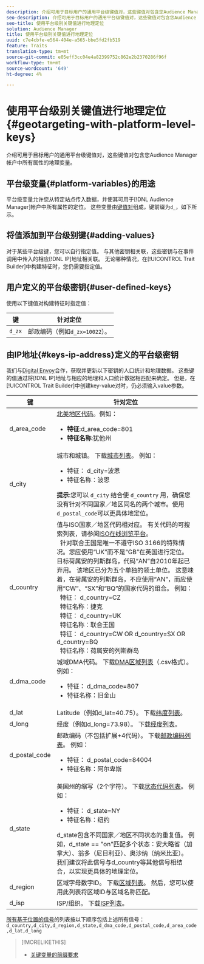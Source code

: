 ```yaml
---
description: 介绍可用于目标用户的通用平台级键值对，这些键值对包含您Audience Manager帐户中所有属性的地理变量。
seo-description: 介绍可用于目标用户的通用平台级键值对，这些键值对包含您Audience Manager帐户中所有属性的地理变量。
seo-title: 使用平台级别关键值进行地理定位
solution: Audience Manager
title: 使用平台级别关键值进行地理定位
uuid: c7e4cbfe-e564-404e-a565-bbe5fd2fb519
feature: Traits
translation-type: tm+mt
source-git-commit: e05eff3cc04e4a82399752c862e2b2370286f96f
workflow-type: tm+mt
source-wordcount: '649'
ht-degree: 4%

---
```



# 使用平台级别关键值进行地理定位 {#geotargeting-with-platform-level-keys}

介绍可用于目标用户的通用平台级键值对，这些键值对包含您Audience Manager帐户中所有属性的地理变量。

<!-- c_tb_platform_vars.xml -->

## 平台级变量{#platform-variables}的用途

平台级变量允许您从特定站点传入数据，并使其可用于[!DNL Audience Manager]帐户中所有属性的定位。 这些变量由[键值对](../../reference/key-value-pairs-explained.md)组成，键前缀为`d_`，如下所示。

## 将值添加到平台级别键{#adding-values}

对于某些平台级键，您可以自行指定值。 与其他密钥相关联，这些密钥与在事件调用中传入的相应[!DNL IP]地址相关联。 无论哪种情况，在[!UICONTROL Trait Builder]中构建特征时，您仍需要指定值。

## 用户定义的平台级密钥{#user-defined-keys}

使用以下键值对构建特征时指定值：

| 键 | 针对定位 |
|---|---|
| `d_zx` | 邮政编码（例如`d_zx=10022`）。 |

## 由IP地址{#keys-ip-address}定义的平台级密钥

我们与[Digital Envoy](https://www.digitalenvoy.com/)合作，获取并更新以下密钥的人口统计和地理数据。 这些键的值通过将[!DNL IP]地址与相应的地理和人口统计数据相匹配来确定。 但是，在[!UICONTROL Trait Builder]中创建key-value对时，仍必须输入value参数。

| 键 | 针对定位 |
|--- |--- |
| d_area_code | [北美地区代码](https://en.wikipedia.org/wiki/List_of_North_American_Numbering_Plan_area_codes)。例如： <ul><li>**特征**:d_area_code=801</li><li>**特征名称**:犹他州</li></ul> |
| d_city | 城市和城镇。 下载[城市列表](assets/d_city.txt)。  例如： <ul><li>特征： d_city=波恩</li><li>特征名称：波恩</li></ul> **提示**:您可以 `d_city` 结合使 `d_country` 用，确保您没有针对不同国家／地区同名的两个城市。使用`d_postal_code`可以更具体地定位。 |
| d_country | 值与ISO国家／地区代码相对应。 有关代码的可搜索列表，请参阅[ISO在线浏览平台](https://www.iso.org/obp/ui/#home)。 <br>  针对联合王国是唯一不遵守ISO 3166的特殊情况。您应使用“UK”而不是“GB”在英国进行定位。  目标荷属安的列斯群岛，代码“AN”自2010年起已弃用。 该地区已分为五个单独的领土单位。 这意味着，在荷属安的列斯群岛，不应使用“AN”，而应使用“CW”、“SX”和“BQ”的国家代码的组合。  例如： <br>  特征： d_country=CZ <br>  特征名称：捷克<br>  特征： d_country=UK <br>  特征名称：联合王国<br>  特征： d_country=CW OR d_country=SX OR d_country=BQ <br>  特征名称：荷属安的列斯群岛 |
| d_dma_code | 城域DMA代码。 下载[DMA区域列表](assets/DMAregions.csv)（.csv格式）。  例如： <ul><li>特征： d_dma_code=807</li><li>特征名称：旧金山</li></ul> |
| d_lat | Latitude（例如d_lat=40.75）。 下载[纬度列表](assets/d_lat.txt)。 |
| d_long | 经度（例如d_long=73.98）。 下载[经度列表](assets/d_long.txt)。 |
| d_postal_code | 邮政编码（不包括扩展+4代码）。 下载[邮政编码列表](assets/d_postal_code.txt)。  例如： <ul><li>特征： d_postal_code=84004 </li><li>特征名称：阿尔卑斯</li></ul> |
| d_state | 美国州的缩写（2个字符）。 下载[状态代码列表](assets/d_state.txt)。  例如： <ul><li>特征： d_state=NY </li><li>特征名称：纽约</li></ul>d_state包含不同国家／地区不同状态的重复值。 例如，d_state == &quot;on&quot;匹配多个状态：安大略省（加拿大）、翁多（尼日利亚）、奥沙纳（纳米比亚）。 我们建议将此信号与d_country等其他信号相结合，以实现更具体的地理定位。 |
| d_region | 区域字母数字ID。 下载[区域列表](assets/Country_RegionCodes_City.csv)。  然后，您可以使用此列表将区域ID与区域名称匹配。 |
| d_isp | ISP/组织。 下载[ISP列表](assets/d_isp.txt)。 |

[所有基于位置的信号](assets/all.txt)的列表按以下顺序包括上述所有信号：`d_country,d_city,d_region,d_state,d_dma_code,d_postal_code,d_area_code,d_lat,d_long`

>[!MORELIKETHIS]
>
>* [关键变量的前缀要求](../../features/traits/trait-variable-prefixes.md)

